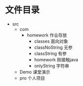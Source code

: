 # 文件目录
+ src
    + com
        + homework 作业存放
            + classes 面向对象
            + classNoString 无参
            + classString 有参
            + homework 刚接触java
            + onlyString 字符串
    + Demo  课堂演示
    + pro  个人项目